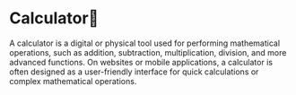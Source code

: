 # Calculator🧮
A calculator is a digital or physical tool used for performing mathematical operations, such as addition, subtraction, multiplication, division, and more advanced functions. On websites or mobile applications, a calculator is often designed as a user-friendly interface for quick calculations or complex mathematical operations.

